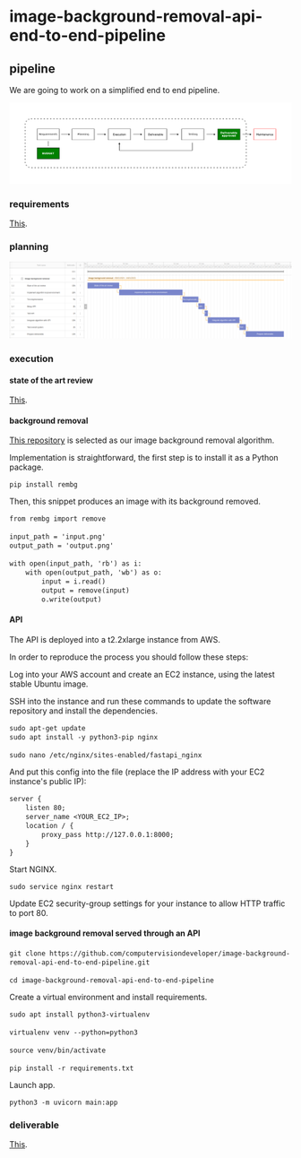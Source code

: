 # image-background-removal-api-end-to-end-pipeline

## pipeline

We are going to work on a simplified end to end pipeline.

![img](https://github.com/computervisiondeveloper/image-background-removal-api-end-to-end-pipeline/blob/b586baa186478e9f2b8be9ef878a2d6b6daa8b15/simplified_pipeline.png)

### requirements

[This](https://docs.google.com/document/d/15IcKAXee-lC-KABkP6USPHWp9rVaOUwWg5rA2ZpEqLQ/edit#).

### planning

![img](https://github.com/computervisiondeveloper/image-background-removal-api-end-to-end-pipeline/blob/14ff384e12a2b964eb6b3bb25a286953e1eb8303/planning.png)

### execution

#### state of the art review

[This](https://docs.google.com/document/d/16E6vUTD4_U3mfoygmmEufgJEVG9boW8qcddvZ7-Uluo/edit#).

#### background removal

[This repository](https://github.com/danielgatis/rembg) is selected as our image background removal algorithm.

Implementation is straightforward, the first step is to install it as a Python package.

    pip install rembg
    
Then, this snippet produces an image with its background removed.

    from rembg import remove

    input_path = 'input.png'
    output_path = 'output.png'

    with open(input_path, 'rb') as i:
        with open(output_path, 'wb') as o:
            input = i.read()
            output = remove(input)
            o.write(output)

#### API

The API is deployed into a t2.2xlarge instance from AWS. 

In order to reproduce the process you should follow these steps:

Log into your AWS account and create an EC2 instance, using the latest stable Ubuntu image.

SSH into the instance and run these commands to update the software repository and install the dependencies.

    sudo apt-get update
    sudo apt install -y python3-pip nginx
    
    sudo nano /etc/nginx/sites-enabled/fastapi_nginx
    
    
And put this config into the file (replace the IP address with your EC2 instance's public IP):

    server {
        listen 80;   
        server_name <YOUR_EC2_IP>;    
        location / {        
            proxy_pass http://127.0.0.1:8000;    
        }
    }

Start NGINX.

    sudo service nginx restart
    
Update EC2 security-group settings for your instance to allow HTTP traffic to port 80.

#### image background removal served through an API

    git clone https://github.com/computervisiondeveloper/image-background-removal-api-end-to-end-pipeline.git
    
    cd image-background-removal-api-end-to-end-pipeline

Create a virtual environment and install requirements.

    sudo apt install python3-virtualenv

    virtualenv venv --python=python3
    
    source venv/bin/activate

    pip install -r requirements.txt

Launch app.
    
    python3 -m uvicorn main:app


### deliverable

[This](https://docs.google.com/document/d/1C0K3h5NMzT7LyNXV1Tb-mMpxStjDZxwYO6_JbylVzfM/edit#heading=h.1ii8xb93tsgb).
